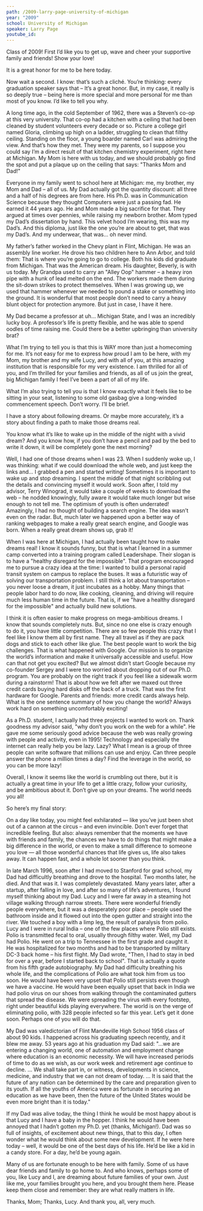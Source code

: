 ```yaml
---
path: /2009-larry-page-university-of-michigan
year: "2009"
school: University of Michigan
speaker: Larry Page
youtube_id: 
---
```


Class of 2009! First I’d like you to get up, wave and cheer your supportive family and friends! Show your love!

It is a great honor for me to be here today.

Now wait a second. I know: that’s such a cliché. You’re thinking: every graduation speaker says that – It’s a great honor. But, in my case, it really is so deeply true – being here is more special and more personal for me than most of you know. I’d like to tell you why.

A long time ago, in the cold September of 1962, there was a Steven’s co-op at this very university. That co-op had a kitchen with a ceiling that had been cleaned by student volunteers every decade or so. Picture a college girl named Gloria, climbing up high on a ladder, struggling to clean that filthy ceiling. Standing on the floor, a young boarder named Carl was admiring the view. And that’s how they met. They were my parents, so I suppose you could say I’m a direct result of that kitchen chemistry experiment, right here at Michigan. My Mom is here with us today, and we should probably go find the spot and put a plaque up on the ceiling that says: "Thanks Mom and Dad!"

Everyone in my family went to school here at Michigan: me, my brother, my Mom and Dad – all of us. My Dad actually got the quantity discount: all three and a half of his degrees are from here. His Ph.D. was in Communication Science because they thought Computers were just a passing fad. He earned it 44 years ago. He and Mom made a big sacrifice for that. They argued at times over pennies, while raising my newborn brother. Mom typed my Dad’s dissertation by hand. This velvet hood I’m wearing, this was my Dad’s. And this diploma, just like the one you’re are about to get, that was my Dad’s. And my underwear, that was… oh never mind.

My father’s father worked in the Chevy plant in Flint, Michigan. He was an assembly line worker. He drove his two children here to Ann Arbor, and told them: That is where you’re going to go to college. Both his kids did graduate from Michigan. That was the American dream. His daughter, Beverly, is with us today. My Grandpa used to carry an "Alley Oop" hammer – a heavy iron pipe with a hunk of lead melted on the end. The workers made them during the sit-down strikes to protect themselves. When I was growing up, we used that hammer whenever we needed to pound a stake or something into the ground. It is wonderful that most people don’t need to carry a heavy blunt object for protection anymore. But just in case, I have it here.

My Dad became a professor at uh… Michigan State, and I was an incredibly lucky boy. A professor’s life is pretty flexible, and he was able to spend oodles of time raising me. Could there be a better upbringing than university brat?

What I’m trying to tell you is that this is WAY more than just a homecoming for me. It’s not easy for me to express how proud I am to be here, with my Mom, my brother and my wife Lucy, and with all of you, at this amazing institution that is responsible for my very existence. I am thrilled for all of you, and I’m thrilled for your families and friends, as all of us join the great, big Michigan family I feel I’ve been a part of all of my life.

What I’m also trying to tell you is that I know exactly what it feels like to be sitting in your seat, listening to some old gasbag give a long-winded commencement speech. Don’t worry. I’ll be brief.

I have a story about following dreams. Or maybe more accurately, it’s a story about finding a path to make those dreams real.

You know what it’s like to wake up in the middle of the night with a vivid dream? And you know how, if you don’t have a pencil and pad by the bed to write it down, it will be completely gone the next morning?

Well, I had one of those dreams when I was 23. When I suddenly woke up, I was thinking: what if we could download the whole web, and just keep the links and… I grabbed a pen and started writing! Sometimes it is important to wake up and stop dreaming. I spent the middle of that night scribbling out the details and convincing myself it would work. Soon after, I told my advisor, Terry Winograd, it would take a couple of weeks to download the web – he nodded knowingly, fully aware it would take much longer but wise enough to not tell me. The optimism of youth is often underrated! Amazingly, I had no thought of building a search engine. The idea wasn’t even on the radar. But, much later we happened upon a better way of ranking webpages to make a really great search engine, and Google was born. When a really great dream shows up, grab it!

When I was here at Michigan, I had actually been taught how to make dreams real! I know it sounds funny, but that is what I learned in a summer camp converted into a training program called Leadershape. Their slogan is to have a "healthy disregard for the impossible". That program encouraged me to pursue a crazy idea at the time: I wanted to build a personal rapid transit system on campus to replace the buses. It was a futuristic way of solving our transportation problem. I still think a lot about transportation – you never loose a dream, it just incubates as a hobby. Many things that people labor hard to do now, like cooking, cleaning, and driving will require much less human time in the future. That is, if we "have a healthy disregard for the impossible" and actually build new solutions.

I think it is often easier to make progress on mega-ambitious dreams. I know that sounds completely nuts. But, since no one else is crazy enough to do it, you have little competition. There are so few people this crazy that I feel like I know them all by first name. They all travel as if they are pack dogs and stick to each other like glue. The best people want to work the big challenges. That is what happened with Google. Our mission is to organize the world’s information and make it universally accessible and useful. How can that not get you excited? But we almost didn’t start Google because my co-founder Sergey and I were too worried about dropping out of our Ph.D. program. You are probably on the right track if you feel like a sidewalk worm during a rainstorm! That is about how we felt after we maxed out three credit cards buying hard disks off the back of a truck. That was the first hardware for Google. Parents and friends: more credit cards always help. What is the one sentence summary of how you change the world? Always work hard on something uncomfortably exciting!

As a Ph.D. student, I actually had three projects I wanted to work on. Thank goodness my advisor said, "why don’t you work on the web for a while". He gave me some seriously good advice because the web was really growing with people and activity, even in 1995! Technology and especially the internet can really help you be lazy. Lazy? What I mean is a group of three people can write software that millions can use and enjoy. Can three people answer the phone a million times a day? Find the leverage in the world, so you can be more lazy!

Overall, I know it seems like the world is crumbling out there, but it is actually a great time in your life to get a little crazy, follow your curiosity, and be ambitious about it. Don’t give up on your dreams. The world needs you all!

So here’s my final story:

On a day like today, you might feel exhilarated — like you’ve just been shot out of a cannon at the circus – and even invincible. Don’t ever forget that incredible feeling. But also: always remember that the moments we have with friends and family, the chances we have to do things that might make a big difference in the world, or even to make a small difference to someone you love — all those wonderful chances that life gives us, life also takes away. It can happen fast, and a whole lot sooner than you think.

In late March 1996, soon after I had moved to Stanford for grad school, my Dad had difficultly breathing and drove to the hospital. Two months later, he died. And that was it. I was completely devastated. Many years later, after a startup, after falling in love, and after so many of life’s adventures, I found myself thinking about my Dad. Lucy and I were far away in a steaming hot village walking through narrow streets. There were wonderful friendly people everywhere, but it was a desperately poor place – people used the bathroom inside and it flowed out into the open gutter and straight into the river. We touched a boy with a limp leg, the result of paralysis from polio. Lucy and I were in rural India – one of the few places where Polio still exists. Polio is transmitted fecal to oral, usually through filthy water. Well, my Dad had Polio. He went on a trip to Tennessee in the first grade and caught it. He was hospitalized for two months and had to be transported by military DC-3 back home – his first flight. My Dad wrote, "Then, I had to stay in bed for over a year, before I started back to school". That is actually a quote from his fifth grade autobiography. My Dad had difficulty breathing his whole life, and the complications of Polio are what took him from us too soon. He would have been very upset that Polio still persists even though we have a vaccine. He would have been equally upset that back in India we had polio virus on our shoes from walking through the contaminated gutters that spread the disease. We were spreading the virus with every footstep, right under beautiful kids playing everywhere. The world is on the verge of eliminating polio, with 328 people infected so far this year. Let’s get it done soon. Perhaps one of you will do that.

My Dad was valedictorian of Flint Mandeville High School 1956 class of about 90 kids. I happened across his graduating speech recently, and it blew me away. 53 years ago at his graduation my Dad said: "…we are entering a changing world, one of automation and employment change where education is an economic necessity. We will have increased periods of time to do as we wish, as our work week and retirement age continue to decline. … We shall take part in, or witness, developments in science, medicine, and industry that we can not dream of today. … It is said that the future of any nation can be determined by the care and preparation given to its youth. If all the youths of America were as fortunate in securing an education as we have been, then the future of the United States would be even more bright than it is today."

If my Dad was alive today, the thing I think he would be most happy about is that Lucy and I have a baby in the hopper. I think he would have been annoyed that I hadn’t gotten my Ph.D. yet (thanks, Michigan!). Dad was so full of insights, of excitement about new things, that to this day, I often wonder what he would think about some new development. If he were here today – well, it would be one of the best days of his life. He’d be like a kid in a candy store. For a day, he’d be young again.

Many of us are fortunate enough to be here with family. Some of us have dear friends and family to go home to. And who knows, perhaps some of you, like Lucy and I, are dreaming about future families of your own. Just like me, your families brought you here, and you brought them here. Please keep them close and remember: they are what really matters in life.

Thanks, Mom; Thanks, Lucy.
And thank you, all, very much.
